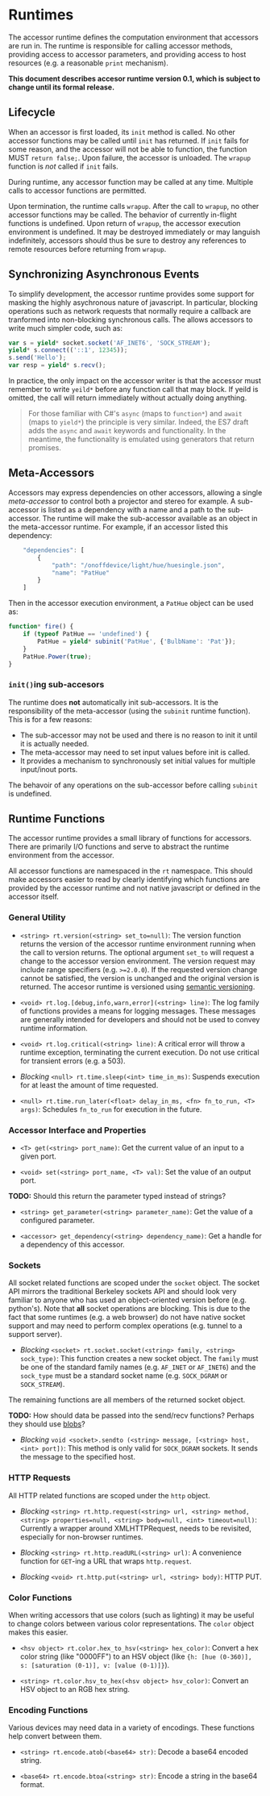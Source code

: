 Runtimes
========

The accessor runtime defines the computation environment that accessors are
run in. The runtime is responsible for calling accessor methods, providing
access to accessor parameters, and providing access to host resources (e.g. a
reasonable `print` mechanism).

**This document describes accesor runtime version 0.1, which is subject to
change until its formal release.**


Lifecycle
---------

When an accessor is first loaded, its `init` method is called. No other
accessor functions may be called until `init` has returned. If `init` fails
for some reason, and the accessor will not be able to function, the function
MUST `return false;`. Upon failure, the accessor is unloaded. The `wrapup`
function is *not* called if `init` fails.

During runtime, any accessor function may be called at any time. Multiple
calls to accessor functions are permitted.

Upon termination, the runtime calls `wrapup`. After the call to `wrapup`, no
other accessor functions may be called. The behavior of currently in-flight
functions is undefined. Upon return of `wrapup`, the accessor execution
environment is undefined. It may be destroyed immediately or may languish
indefinitely, accessors should thus be sure to destroy any references to
remote resources before returning from `wrapup`.


Synchronizing Asynchronous Events
---------------------------------

To simplify development, the accessor runtime provides some support for
masking the highly asychronous nature of javascript. In particular, blocking
operations such as network requests that normally require a callback are
tranformed into non-blocking synchronous calls. The allows accessors to write
much simpler code, such as:

```javascript
var s = yield* socket.socket('AF_INET6', 'SOCK_STREAM');
yield* s.connect(('::1', 12345));
s.send('Hello');
var resp = yield* s.recv();
```

In practice, the only impact on the accessor writer is that the accessor must
remember to write `yeild*` before any function call that may block. If yeild
is omitted, the call will return immediately without actually doing anything.

> For those familiar with C#'s `async` (maps to `function*`) and `await` (maps
> to `yield*`) the principle is very similar. Indeed, the ES7 draft adds the
> `async` and `await` keywords and functionality. In the meantime, the
> functionality is emulated using generators that return promises.


Meta-Accessors
--------------

Accessors may express dependencies on other accessors, allowing a single
_meta-accessor_ to control both a projector and stereo for example. A
sub-accessor is listed as a dependency with a name and a path to the
sub-accessor. The runtime will make the sub-accessor available as an object in
the meta-accessor runtime. For example, if an accessor listed this dependency:

```javascript
	"dependencies": [
		{
			"path": "/onoffdevice/light/hue/huesingle.json",
			"name": "PatHue"
		}
	]
```

Then in the accessor execution environment, a `PatHue` object can be used as:

```javascript
function* fire() {
	if (typeof PatHue == 'undefined') {
		PatHue = yield* subinit('PatHue', {'BulbName': 'Pat'});
	}
	PatHue.Power(true);
}
```

### `init()`ing sub-accesors

The runtime does **not** automatically init sub-accessors. It is the
responsibility of the meta-accessor (using the `subinit` runtime function).
This is for a few reasons:

* The sub-accessor may not be used and there is no reason to init it until it
   is actually needed.
* The meta-accessor may need to set input values before init is called.
* It provides a mechanism to synchronously set initial values for multiple
  input/inout ports.

The behavoir of any operations on the sub-accessor before calling `subinit`
is undefined.


Runtime Functions
-----------------

The accessor runtime provides a small library of functions for accessors.
There are primarily I/O functions and serve to abstract the runtime
environment from the accessor.

All accessor functions are namespaced in the `rt` namespace. This should make
accessors easier to read by clearly identifying which functions are provided
by the accessor runtime and not native javascript or defined in the accessor
itself.

### General Utility

- `<string> rt.version(<string> set_to=null)`: The version function returns the
version of the accessor runtime environment running when the call to version
returns.  The optional argument `set_to` will request a change to the accessor
version environment. The version request may include range specifiers (e.g.
`>=2.0.0`). If the requested version change cannot be satisfied, the version
is unchanged and the original version is returned.  The accesor runtime is
versioned using [semantic versioning](http://semver.org/).

- `<void> rt.log.[debug,info,warn,error](<string> line)`: The log family
of functions provides a means for logging messages. These messages are
generally intended for developers and should not be used to convey runtime
information.

- `<void> rt.log.critical(<string> line)`: A critical error will throw a runtime
exception, terminating the current execution. Do not use critical for transient
errors (e.g. a 503).

- _Blocking_ `<null> rt.time.sleep(<int> time_in_ms)`: Suspends execution for at
least the amount of time requested.

- `<null> rt.time.run_later(<float> delay_in_ms, <fn> fn_to_run, <T> args)`:
Schedules `fn_to_run` for execution in the future.


### Accessor Interface and Properties

- `<T> get(<string> port_name)`: Get the current value of an input to a given
port.

- `<void> set(<string> port_name, <T> val)`: Set the value of an output port.

**TODO:** Should this return the parameter typed instead of strings?
- `<string> get_parameter(<string> parameter_name)`: Get the value of a
configured parameter.

- `<accessor> get_dependency(<string> dependency_name)`: Get a handle for a
dependency of this accessor.

### Sockets

All socket related functions are scoped under the `socket` object. The socket
API mirrors the traditional Berkeley sockets API and should look very familiar
to anyone who has used an object-oriented version before (e.g. python's). Note
that __all__ socket operations are blocking.  This is due to the fact that some
runtimes (e.g. a web browser) do not have native socket support and may need to
perform complex operations (e.g. tunnel to a support server).

- _Blocking_ `<socket> rt.socket.socket(<string> family, <string> sock_type)`:
This function creates a new socket object. The `family` must be one of the
standard family names (e.g. `AF_INET` or `AF_INET6`) and the `sock_type` must
be a standard socket name (e.g. `SOCK_DGRAM` or `SOCK_STREAM`).

The remaining functions are all members of the returned socket object.

**TODO:** How should data be passed into the send/recv functions? Perhaps they
should use [blobs](https://developer.mozilla.org/en-US/docs/Web/API/Blob)?
- _Blocking_ `void <socket>.sendto (<string> message, [<string> host, <int> port])`:
This method is only valid for `SOCK_DGRAM` sockets. It sends the message to the
specified host.

### HTTP Requests

All HTTP related functions are scoped under the `http` object.

- _Blocking_ `<string> rt.http.request(<string> url, <string> method, <string>
properties=null, <string> body=null, <int> timeout=null)`: Currently a wrapper
around XMLHTTPRequest, needs to be revisited, especially for non-browser
runtimes.

- _Blocking_ `<string> rt.http.readURL(<string> url)`: A convenience function for
`GET`-ing a URL that wraps `http.request`.

- _Blocking_ `<void> rt.http.put(<string> url, <string> body)`: HTTP PUT.

### Color Functions

When writing accessors that use colors (such as lighting) it may be useful
to change colors between various color representations. The `color` object
makes this easier.

- `<hsv object> rt.color.hex_to_hsv(<string> hex_color)`: Convert a hex color
string (like "0000FF") to an HSV object (like
`{h: [hue (0-360)], s: [saturation (0-1)], v: [value (0-1)]}`).

- `<string> rt.color.hsv_to_hex(<hsv object> hsv_color)`: Convert an HSV object
to an RGB hex string.

### Encoding Functions

Various devices may need data in a variety of encodings. These functions help
convert between them.

- `<string> rt.encode.atob(<base64> str)`: Decode a base64 encoded string.

- `<base64> rt.encode.btoa(<string> str)`: Encode a string in the base64 format.
